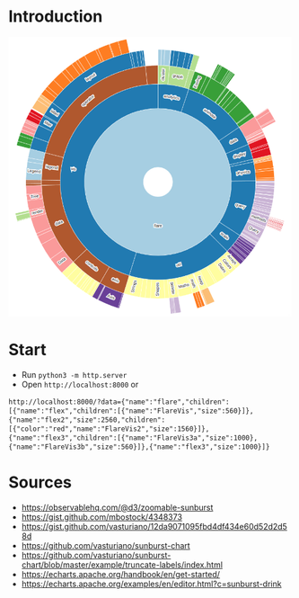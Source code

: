 # Introduction
![Screenshot](screenshot.png?raw=true "Screenshot")

# Start
* Run `python3 -m http.server`
* Open `http://localhost:8000` or 
```
http://localhost:8000/?data={"name":"flare","children":[{"name":"flex","children":[{"name":"FlareVis","size":560}]},{"name":"flex2","size":2560,"children":[{"color":"red","name":"FlareVis2","size":1560}]},{"name":"flex3","children":[{"name":"FlareVis3a","size":1000},{"name":"FlareVis3b","size":560}]},{"name":"flex3","size":1000}]}
```

# Sources
* https://observablehq.com/@d3/zoomable-sunburst
* https://gist.github.com/mbostock/4348373
* https://gist.github.com/vasturiano/12da9071095fbd4df434e60d52d2d58d
* https://github.com/vasturiano/sunburst-chart
* https://github.com/vasturiano/sunburst-chart/blob/master/example/truncate-labels/index.html
* https://echarts.apache.org/handbook/en/get-started/
* https://echarts.apache.org/examples/en/editor.html?c=sunburst-drink
